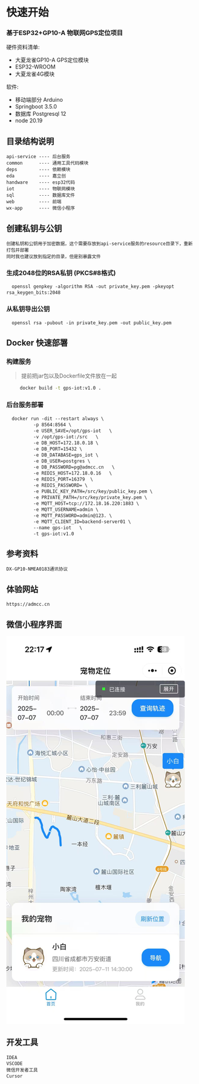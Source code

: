 # 快速开始

### 基于ESP32+GP10-A 物联网GPS定位项目

硬件资料清单:

* 大夏龙雀GP10-A GPS定位模块
* ESP32-WROOM
* 大夏龙雀4G模块

软件:

* 移动端部分 Arduino
* Springboot 3.5.0
* 数据库 Postgresql 12
* node 20.19



## 目录结构说明
    api-service ---- 后台服务
    common      ---- 通用工具代码模块
    deps        ---- 依赖模块
    eda         ---- 嘉立创
    handware    ---- esp32代码
    iot         ---- 物联网模块
    sql         ---- 数据库文件
    web         ---- 前端
    wx-app      ---- 微信小程序


## 创建私钥与公钥
    创建私钥和公钥用于加密数据，这个需要存放到api-service服务的resource目录下，重新打包并部署
    同时我也建议放到指定的目录，但是别暴露文件

### 生成2048位的RSA私钥 (PKCS#8格式)
```shell
  openssl genpkey -algorithm RSA -out private_key.pem -pkeyopt rsa_keygen_bits:2048
```


### 从私钥导出公钥


```shell
  openssl rsa -pubout -in private_key.pem -out public_key.pem
```



## Docker 快速部署

### 构建服务
> 提前把jar包以及Dockerfile文件放在一起 

```bash
     docker build -t gps-iot:v1.0 .
```


### 后台服务部署

```shell  
  docker run -dit --restart always \
          -p 8564:8564 \
          -e USER_SAVE=/opt/gps-iot   \
          -v /opt/gps-iot:/src   \
          -e DB_HOST=172.18.0.18 \
          -e DB_PORT=15432 \
          -e DB_DATABASE=gps_iot \
          -e DB_USER=postgres \
          -e DB_PASSWORD=pg@admcc.cn   \
          -e REDIS_HOST=172.18.0.16   \
          -e REDIS_PORT=16379  \
          -e REDIS_PASSWORD= \
          -e PUBLIC_KEY_PATH=/src/key/public_key.pem \
          -e PRIVATE_PATH=/src/key/private_key.pem \
          -e MQTT_HOST=tcp://172.18.16.220:1883 \
          -e MQTT_USERNAME=admin \
          -e MQTT_PASSWORD=admin@123. \
          -e MQTT_CLIENT_ID=backend-server01 \
          --name gps-iot   \
          -t gps-iot:v1.0
```


## 参考资料

    DX-GP10-NMEA0183通讯协议
    
## 体验网站

    https://admcc.cn

## 微信小程序界面

![](https://github.com/wangchangkui/gps_iot/blob/master/images/wx_app.jpg?raw=true)


## 开发工具
    
    IDEA
    VSCODE
    微信开发者工具
    Cursor
